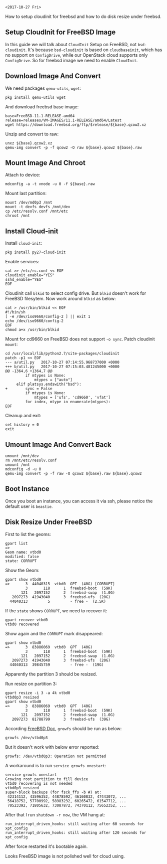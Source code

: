 `<2017-10-27 Fri>`

How to setup cloudinit for freebsd and how to do disk resize under
freebsd.

## Setup CloudInit for FreeBSD Image

In this guide we will talk about `CloudInit` Setup on FreeBSD, not
`bsd-cloudinit`. It's because `bsd-cloudinit` is based on
`cloudbaseinit`, which has no support on `ConfigDrive`, while our
OpenStack cloud supports only `ConfigDrive`. So for freebsd image we
need to enable `CloudInit`.

## Download Image And Convert

We need packages `qemu-utils`, `wget`:
```
pkg install qemu-utils wget
```

And download freebsd base image:
```
base=FreeBSD-11.1-RELEASE-amd64
release=releases/VM-IMAGES/11.1-RELEASE/amd64/Latest
wget https://download.freebsd.org/ftp/$release/${base}.qcow2.xz
```

Unzip and convert to raw:
```
unxz ${base}.qcow2.xz
qemu-img convert -p -f qcow2 -O raw ${base}.qcow2 ${base}.raw
```

## Mount Image And Chroot

Attach to device:
```
mdconfig -a -t vnode -u 0 -f ${base}.raw
```

Mount last partition:
```
mount /dev/md0p3 /mnt
mount -t devfs devfs /mnt/dev
cp /etc/resolv.conf /mnt/etc
chroot /mnt
```

## Install Cloud-init

Install `cloud-init`:

```
pkg install py27-cloud-init
```

Enable services:

```
cat >> /etc/rc.conf << EOF
cloudinit_enable="YES"
sshd_enable="YES"
EOF
```

Cloudinit call `blkid` to select config drive. But `blkid` doesn't
work for FreeBSD filesytem. Now work around `blkid` as below:
```
cat > /usr/bin/blkid << EOF
#!/bin/sh
[ -e /dev/iso9660/config-2 ] || exit 1
echo /dev/iso9660/config-2
EOF
chmod a+x /usr/bin/blkid
```

Mount for cd9660 on FreeBSD does not support `-o sync`. Patch
cloudinit `mount`:
```
cd /usr/local/lib/python2.7/site-packages/cloudinit
patch -p1 << EOF
--- a/util.py   2017-10-27 07:14:55.968737000 +0000
+++ b/util.py   2017-10-27 07:15:03.481245000 +0000
@@ -1364,6 +1364,7 @@
         if mtypes is None:
             mtypes = ["auto"]
     elif platsys.endswith("bsd"):
+        sync = False
         if mtypes is None:
             mtypes = ['ufs', 'cd9660', 'vfat']
         for index, mtype in enumerate(mtypes):
EOF
```

Cleanup and exit:

```
set history = 0
exit
```

## Umount Image And Convert Back

```
umount /mnt/dev
rm /mnt/etc/resolv.conf
umount /mnt
mdconfig -d -u 0
qemu-img convert -p -f raw -O qcow2 ${base}.raw ${base}.qcow2
```

## Boot Instance

Once you boot an instance, you can access it via ssh, please notice
the default user is `beastie`.


## Disk Resize Under FreeBSD

First to list the geoms:

```
gpart list
=>
Geom name: vtbd0
modified: false
state: CORRUPT
```
Show the Geom:
```
gpart show vtbd0
=>       3  44040315  vtbd0  GPT  (40G) [CORRUPT]
         3       118      1  freebsd-boot  (59K)
       121   2097152      2  freebsd-swap  (1.0G)
   2097273  41943040      3  freebsd-ufs  (20G)
  44040313         5         - free -  (2.5K)
```

If the `state` shows `CORRUPT`, we need to recover it:
```
gpart recover vtbd0
vtbd0 recovered
```

Show again and the `CORRUPT` mark disappeared:
```
gpart show vtbd0
=>       3  83886069  vtbd0  GPT  (40G)
         3       118      1  freebsd-boot  (59K)
       121   2097152      2  freebsd-swap  (1.0G)
   2097273  41943040      3  freebsd-ufs  (20G)
  44040313  39845759         - free -  (19G)
```

Apparently the partition 3 should be resized.

Run resize on partition 3:

```
gpart resize -i 3 -a 4k vtbd0
vtbd0p3 resized
gpart show vtbd0
=>       3  83886069  vtbd0  GPT  (40G)
         3       118      1  freebsd-boot  (59K)
       121   2097152      2  freebsd-swap  (1.0G)
   2097273  81788799      3  freebsd-ufs  (39G)
```

According [FreeBSD Doc](https://www.freebsd.org/doc/handbook/disks-growing.html), `growfs` should be run as below:

```
growfs /dev/vtbd0p3
```

But it doesn't work with below error reported:
```
growfs: /dev/vtbd0p3: Operation not permitted
```

A workaround is to run `service growfs onestart`:
```
service growfs onestart
Growing root partition to fill device
vtbd0 recovering is not needed
vtbd0p3 resized
super-block backups (for fsck_ffs -b #) at:
 42314112, 43596352, 44878592, 46160832, 47443072, ...
 56418752, 57700992, 58983232, 60265472, 61547712, ...
 70523392, 71805632, 73087872, 74370112, 75652352, ...
```

After that I run `shutdown -r now`, the VM hang at:
```
run_interrupt_driven_hooks: still waiting after 60 seconds for xpt_config
run_interrupt_driven_hooks: still waiting after 120 seconds for xpt_config
```

After force restarted it's bootable again.

Looks FreeBSD image is not polished well for cloud using.
